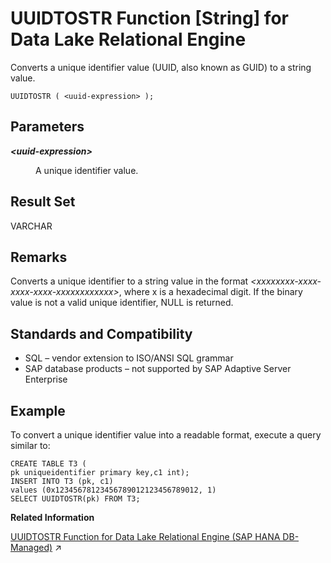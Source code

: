 <!-- loioa58e3ffd84f2101593c5c09c7d64fec4 -->

# UUIDTOSTR Function \[String\] for Data Lake Relational Engine

Converts a unique identifier value \(UUID, also known as GUID\) to a string value.



```
UUIDTOSTR ( <uuid-expression> );
```



<a name="loioa58e3ffd84f2101593c5c09c7d64fec4__UUIDTOSTR_parm1"/>

## Parameters


<dl>
<dt><b>

*<uuid-expression\>*

</b></dt>
<dd>

A unique identifier value.



</dd>
</dl>



<a name="loioa58e3ffd84f2101593c5c09c7d64fec4__UUIDTOSTR_returns1"/>

## Result Set

VARCHAR



<a name="loioa58e3ffd84f2101593c5c09c7d64fec4__UUIDTOSTR_remarks1"/>

## Remarks

Converts a unique identifier to a string value in the format *<xxxxxxxx-xxxx-xxxx-xxxx-xxxxxxxxxxxx\>*, where x is a hexadecimal digit. If the binary value is not a valid unique identifier, NULL is returned.



<a name="loioa58e3ffd84f2101593c5c09c7d64fec4__UUIDTOSTR_standards1"/>

## Standards and Compatibility

-   SQL – vendor extension to ISO/ANSI SQL grammar
-   SAP database products – not supported by SAP Adaptive Server Enterprise



<a name="loioa58e3ffd84f2101593c5c09c7d64fec4__UUIDTOSTR_example1"/>

## Example

To convert a unique identifier value into a readable format, execute a query similar to:

```
CREATE TABLE T3 (
pk uniqueidentifier primary key,c1 int);
INSERT INTO T3 (pk, c1) 
values (0x12345678123456789012123456789012, 1)
SELECT UUIDTOSTR(pk) FROM T3;
```

**Related Information**  


[UUIDTOSTR Function for Data Lake Relational Engine (SAP HANA DB-Managed)](https://help.sap.com/viewer/a898e08b84f21015969fa437e89860c8/2024_1_QRC/en-US/60f4cba865204365bd10f0d9cfb44fc6.html "Converts a unique identifier value (UUID, also known as GUID) to a string value.") :arrow_upper_right:

